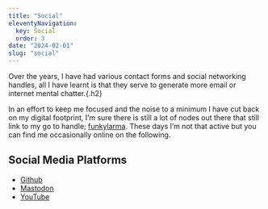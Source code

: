 ```yaml
---
title: "Social"
eleventyNavigation:
  key: Social
  order: 3
date: "2024-02-01"
slug: "social"
---
```


Over the years, I have had various contact forms and social networking handles, all I have learnt is that they serve to generate more email or internet mental chatter.{.h2}

In an effort to keep me focused and the noise to a minimum I have cut back on my digital footprint, I’m sure there is still a lot of nodes out there that still link to my go to handle; [funkylarma][1]. These days I’m not that active but you can find me occasionally online on the following.

## Social Media Platforms
* [Github][2]
* [Mastodon][3]
* [YouTube][4]

[1]:	https://www.google.com/search?q=funkylarma
[2]:	https://github.com/funkylarma
[3]:	https://mastodon.social/@FunkyLarma
[4]:	https://www.youtube.com/@funkylarma